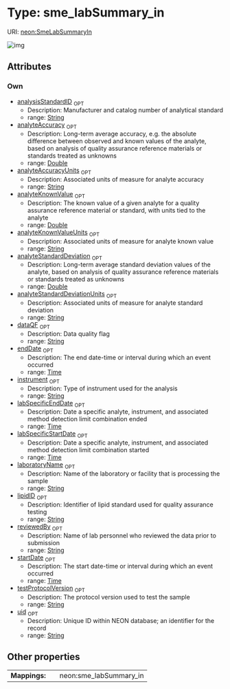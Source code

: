 
# Type: sme_labSummary_in




URI: [neon:SmeLabSummaryIn](https://data.neonscience.org/SmeLabSummaryIn)


![img](http://yuml.me/diagram/nofunky;dir:TB/class/[SmeLabSummaryIn&#124;uid:string%20%3F;startDate:time%20%3F;endDate:time%20%3F;laboratoryName:string%20%3F;instrument:string%20%3F;labSpecificStartDate:time%20%3F;labSpecificEndDate:time%20%3F;testProtocolVersion:string%20%3F;dataQF:string%20%3F;analyteAccuracy:double%20%3F;analyteStandardDeviation:double%20%3F;reviewedBy:string%20%3F;analyteKnownValue:double%20%3F;analysisStandardID:string%20%3F;lipidID:string%20%3F;analyteAccuracyUnits:string%20%3F;analyteKnownValueUnits:string%20%3F;analyteStandardDeviationUnits:string%20%3F])

## Attributes


### Own

 * [analysisStandardID](analysisStandardID.md)  <sub>OPT</sub>
    * Description: Manufacturer and catalog number of analytical standard
    * range: [String](types/String.md)
 * [analyteAccuracy](analyteAccuracy.md)  <sub>OPT</sub>
    * Description: Long-term average accuracy, e.g. the absolute difference between observed and known values of the analyte, based on analysis of quality assurance reference materials or standards treated as unknowns
    * range: [Double](types/Double.md)
 * [analyteAccuracyUnits](analyteAccuracyUnits.md)  <sub>OPT</sub>
    * Description: Associated units of measure for analyte accuracy
    * range: [String](types/String.md)
 * [analyteKnownValue](analyteKnownValue.md)  <sub>OPT</sub>
    * Description: The known value of a given analyte for a quality assurance reference material or standard, with units tied to the analyte
    * range: [Double](types/Double.md)
 * [analyteKnownValueUnits](analyteKnownValueUnits.md)  <sub>OPT</sub>
    * Description: Associated units of measure for analyte known value
    * range: [String](types/String.md)
 * [analyteStandardDeviation](analyteStandardDeviation.md)  <sub>OPT</sub>
    * Description: Long-term average standard deviation values of the analyte, based on analysis of quality assurance reference materials or standards treated as unknowns
    * range: [Double](types/Double.md)
 * [analyteStandardDeviationUnits](analyteStandardDeviationUnits.md)  <sub>OPT</sub>
    * Description: Associated units of measure for analyte standard deviation
    * range: [String](types/String.md)
 * [dataQF](dataQF.md)  <sub>OPT</sub>
    * Description: Data quality flag
    * range: [String](types/String.md)
 * [endDate](endDate.md)  <sub>OPT</sub>
    * Description: The end date-time or interval during which an event occurred
    * range: [Time](types/Time.md)
 * [instrument](instrument.md)  <sub>OPT</sub>
    * Description: Type of instrument used for the analysis
    * range: [String](types/String.md)
 * [labSpecificEndDate](labSpecificEndDate.md)  <sub>OPT</sub>
    * Description: Date a specific analyte, instrument, and associated method detection limit combination ended
    * range: [Time](types/Time.md)
 * [labSpecificStartDate](labSpecificStartDate.md)  <sub>OPT</sub>
    * Description: Date a specific analyte, instrument, and associated method detection limit combination started
    * range: [Time](types/Time.md)
 * [laboratoryName](laboratoryName.md)  <sub>OPT</sub>
    * Description: Name of the laboratory or facility that is processing the sample
    * range: [String](types/String.md)
 * [lipidID](lipidID.md)  <sub>OPT</sub>
    * Description: Identifier of lipid standard used for quality assurance testing
    * range: [String](types/String.md)
 * [reviewedBy](reviewedBy.md)  <sub>OPT</sub>
    * Description: Name of lab personnel who reviewed the data prior to submission
    * range: [String](types/String.md)
 * [startDate](startDate.md)  <sub>OPT</sub>
    * Description: The start date-time or interval during which an event occurred
    * range: [Time](types/Time.md)
 * [testProtocolVersion](testProtocolVersion.md)  <sub>OPT</sub>
    * Description: The protocol version used to test the sample
    * range: [String](types/String.md)
 * [uid](uid.md)  <sub>OPT</sub>
    * Description: Unique ID within NEON database; an identifier for the record
    * range: [String](types/String.md)

## Other properties

|  |  |  |
| --- | --- | --- |
| **Mappings:** | | neon:sme_labSummary_in |

